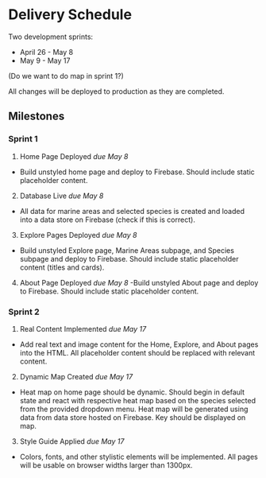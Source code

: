 # Delivery Schedule

Two development sprints:
- April 26 - May 8
- May 9 - May 17

(Do we want to do map in sprint 1?)

All changes will be deployed to production as they are completed.

## Milestones

### Sprint 1

1. Home Page Deployed _due May 8_
  - Build unstyled home page and deploy to Firebase. Should include static placeholder content.

2. Database Live _due May 8_
  - All data for marine areas and selected species is created and loaded into a data store on Firebase (check if this is correct).
  
3. Explore Pages Deployed _due May 8_
  - Build unstyled Explore page, Marine Areas subpage, and Species subpage and deploy to Firebase. Should include static placeholder content (titles and cards).

4. About Page Deployed _due May 8_
  -Build unstyled About page and deploy to Firebase. Should include static placeholder content.

### Sprint 2

1. Real Content Implemented _due May 17_
  - Add real text and image content for the Home, Explore, and About pages into the HTML. All placeholder content should be replaced with relevant content.
 
2. Dynamic Map Created _due May 17_
  - Heat map on home page should be dynamic. Should begin in default state and react with respective heat map based on the species selected from the provided dropdown menu. Heat map will be generated using data from data store hosted on Firebase. Key should be displayed on map.

3. Style Guide Applied _due May 17_
  - Colors, fonts, and other stylistic elements will be implemented. All pages will be usable on browser widths larger than 1300px.
